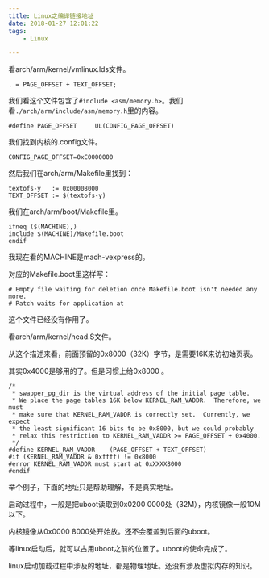 ```yaml
---
title: Linux之编译链接地址
date: 2018-01-27 12:01:22
tags:
	- Linux

---
```




看arch/arm/kernel/vmlinux.lds文件。

```
. = PAGE_OFFSET + TEXT_OFFSET;
```

我们看这个文件包含了`#include <asm/memory.h>`。我们看`./arch/arm/include/asm/memory.h`里的内容。

```
#define PAGE_OFFSET		UL(CONFIG_PAGE_OFFSET)
```

我们找到内核的.config文件。

```
CONFIG_PAGE_OFFSET=0xC0000000
```

然后我们在arch/arm/Makefile里找到：

```
textofs-y	:= 0x00008000
TEXT_OFFSET := $(textofs-y)
```



我们在arch/arm/boot/Makefile里。

```
ifneq ($(MACHINE),)
include $(MACHINE)/Makefile.boot
endif
```

我现在看的MACHINE是mach-vexpress的。

对应的Makefile.boot里这样写：

```
# Empty file waiting for deletion once Makefile.boot isn't needed any more.
# Patch waits for application at
```

这个文件已经没有作用了。

看arch/arm/kernel/head.S文件。

从这个描述来看，前面预留的0x8000（32K）字节，是需要16K来访初始页表。

其实0x4000是够用的了。但是习惯上给0x8000 。

```
/*
 * swapper_pg_dir is the virtual address of the initial page table.
 * We place the page tables 16K below KERNEL_RAM_VADDR.  Therefore, we must
 * make sure that KERNEL_RAM_VADDR is correctly set.  Currently, we expect
 * the least significant 16 bits to be 0x8000, but we could probably
 * relax this restriction to KERNEL_RAM_VADDR >= PAGE_OFFSET + 0x4000.
 */
#define KERNEL_RAM_VADDR	(PAGE_OFFSET + TEXT_OFFSET)
#if (KERNEL_RAM_VADDR & 0xffff) != 0x8000
#error KERNEL_RAM_VADDR must start at 0xXXXX8000
#endif
```



举个例子，下面的地址只是帮助理解，不是真实地址。

启动过程中，一般是把uboot读取到0x0200 0000处（32M），内核镜像一般10M以下。

内核镜像从0x0000 8000处开始放。还不会覆盖到后面的uboot。

等linux启动后，就可以占用uboot之前的位置了。uboot的使命完成了。

linux启动加载过程中涉及的地址，都是物理地址。还没有涉及虚拟内存的知识。



